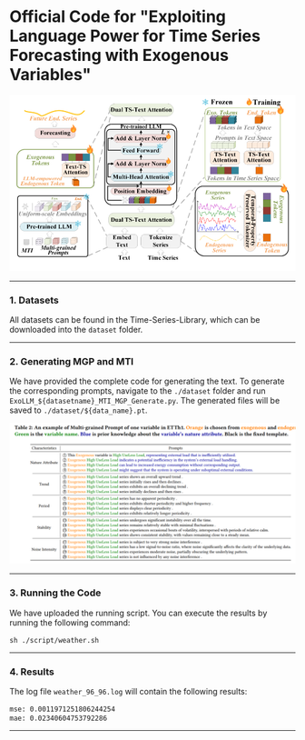 # Official Code for "Exploiting Language Power for Time Series Forecasting with Exogenous Variables"

![image-20241206172042870](README.assets/image-20241206172042870.png)

------

### 1. Datasets

All datasets can be found in the Time-Series-Library, which can be downloaded into the `dataset` folder.

------

### 2. Generating MGP and MTI

We have provided the complete code for generating the text. To generate the corresponding prompts, navigate to the `./dataset` folder and run `ExoLLM_${datasetname}_MTI_MGP_Generate.py`. The generated files will be saved to `./dataset/${data_name}.pt`.

![image-20241206172100646](README.assets/image-20241206172100646.png)

------

### 3. Running the Code

We have uploaded the running script. You can execute the results by running the following command:

```
sh ./script/weather.sh
```

------

### 4. Results

The log file `weather_96_96.log` will contain the following results:

```
mse: 0.0011971251806244254
mae: 0.02340604753792286
```

------
